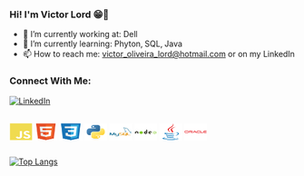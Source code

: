 ### Hi! I'm Victor Lord 😁🤚

- 🔭 I’m currently working at: Dell 
- 🌱 I’m currently learning: Phyton‚ SQL‚ Java
- 📫 How to reach me: victor_oliveira_lord@hotmail.com or on my LinkedIn


### Connect With Me:
[![LinkedIn](https://img.shields.io/badge/LinkedIn-0077B5?style=for-the-badge&logo=linkedin&logoColor=white)](https://www.linkedin.com/in/victor-lord-a97427239/)

<div style="display: inline_block"><br>
    <img align="center" alt="Victor-Js" height="30" width="40" src="https://raw.githubusercontent.com/devicons/devicon/master/icons/javascript/javascript-plain.svg">
    <img align="center" alt="Victor-HTML" height="30" width="40" src="https://raw.githubusercontent.com/devicons/devicon/master/icons/html5/html5-original.svg">
    <img align="center" alt="Rafa-CSS" height="30" width="40" src="https://raw.githubusercontent.com/devicons/devicon/master/icons/css3/css3-original.svg">
    <img align="center" alt="Victor-Python" height="30" width="40" src="https://raw.githubusercontent.com/devicons/devicon/master/icons/python/python-original.svg">
    <img align="center" alt="Victor-MySQL" height="30" width="40" src="https://raw.githubusercontent.com/devicons/devicon/master/icons/mysql/mysql-original-wordmark.svg">
    <img align="center" alt="Victor-Nodejs" height="30" width="40" src="https://raw.githubusercontent.com/devicons/devicon/master/icons/nodejs/nodejs-original-wordmark.svg">
    <img align="center" alt="Victor-Java" height="30" width="40" src="https://raw.githubusercontent.com/devicons/devicon/master/icons/java/java-original.svg">
    <img align="center" alt="Victor-Oracle" height="30" width="40" src="https://raw.githubusercontent.com/devicons/devicon/master/icons/oracle/oracle-original.svg">
</div>

##

[![Top Langs](https://github-readme-stats.vercel.app/api/top-langs/?username=victorlordcz&layout=compact)](https://github.com/victorlordcz/github-readme-stats)
